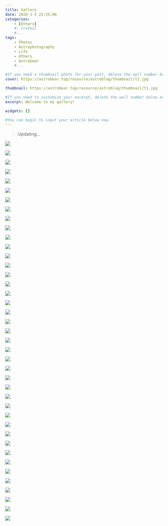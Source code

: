 ```yaml
---
title: Gallery
date: 2020-1-3 23:25:00
categories: 
	- [Others]
	#- [cate2]
	#...
tags: 
	- Photos
	- Astrophotography
	- Life
	- Others
	- Astrobear
	#...

#If you need a thumbnail photo for your post, delete the well number below and finish the directory.
cover: https://astrobear.top/resource/astroblog/thumbnail/t1.jpg

thumbnail: https://astrobear.top/resource/astroblog/thumbnail/t1.jpg

#If you need to customize your excerpt, delete the well number below and input something. You can also input <!-- more --> in your article to divide the excerpt and other contents.
excerpt: Welcome to my gallery!

widgets: []

#You can begin to input your article below now.
---
```


> Updating...

<div class="justified-gallery">




![](https://astrobear.top/resource/astroblog/gallery/g1.jpg)

![](https://astrobear.top/resource/astroblog/gallery/g2.jpg)

![](https://astrobear.top/resource/astroblog/gallery/g3.jpg)

![](https://astrobear.top/resource/astroblog/gallery/g4.jpg)

![](https://astrobear.top/resource/astroblog/gallery/g5.jpg)

![](https://astrobear.top/resource/astroblog/gallery/g6.jpg)

![](https://astrobear.top/resource/astroblog/gallery/g7.jpg)

![](https://astrobear.top/resource/astroblog/gallery/g8.jpg)

![](https://astrobear.top/resource/astroblog/gallery/g9.jpg)

![](https://astrobear.top/resource/astroblog/gallery/g10.jpg)

![](https://astrobear.top/resource/astroblog/gallery/g11.jpg)

![](https://astrobear.top/resource/astroblog/gallery/g12.jpg)

![](https://astrobear.top/resource/astroblog/gallery/g13.jpg)

![](https://astrobear.top/resource/astroblog/gallery/g14.jpg)

![](https://astrobear.top/resource/astroblog/gallery/g15.jpg)

![](https://astrobear.top/resource/astroblog/gallery/g16.jpg)

![](https://astrobear.top/resource/astroblog/gallery/g17.jpg)

![](https://astrobear.top/resource/astroblog/gallery/g18.jpg)

![](https://astrobear.top/resource/astroblog/gallery/g19.jpg)

![](https://astrobear.top/resource/astroblog/gallery/g20.jpg)

![](https://astrobear.top/resource/astroblog/gallery/g21.jpg)

![](https://astrobear.top/resource/astroblog/gallery/g22.jpg)

![](https://astrobear.top/resource/astroblog/gallery/g23.jpg)

![](https://astrobear.top/resource/astroblog/gallery/g24.jpg)

![](https://astrobear.top/resource/astroblog/gallery/g25.jpg)

![](https://astrobear.top/resource/astroblog/gallery/g26.jpg)

![](https://astrobear.top/resource/astroblog/gallery/g27.jpg)

![](https://astrobear.top/resource/astroblog/gallery/g28.jpg)

![](https://astrobear.top/resource/astroblog/gallery/g29.jpg)

![](https://astrobear.top/resource/astroblog/gallery/g30.jpg)

![](https://astrobear.top/resource/astroblog/gallery/g31.jpg)

![](https://astrobear.top/resource/astroblog/gallery/g32.jpg)

![](https://astrobear.top/resource/astroblog/gallery/g33.jpg)

![](https://astrobear.top/resource/astroblog/gallery/g34.jpg)

![](https://astrobear.top/resource/astroblog/gallery/g35.jpeg)

![](https://astrobear.top/resource/astroblog/gallery/g36.jpeg)

![](https://astrobear.top/resource/astroblog/gallery/g37.jpeg)

![](https://astrobear.top/resource/astroblog/gallery/g38.jpeg)

![](https://astrobear.top/resource/astroblog/gallery/g39.jpeg)

![](https://astrobear.top/resource/astroblog/gallery/g41.jpeg)

![](https://astrobear.top/resource/astroblog/gallery/g42.jpeg)

</div>